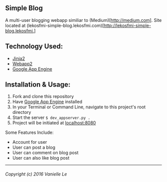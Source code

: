 Simple Blog 
--------------------

A multi-user blogging webapp similiar to (Medium)[http://medium.com].
Site located at (lekosfmi-simple-blog.lekosfmi.com)[http://lekosfmi-simple-blog.lekosfmi.]

## Technology Used:
- [Jinja2](http://jinja.pocoo.org/docs/dev/)
- [Webapp2](https://webapp2.readthedocs.io/en/latest/)
- [Google App Engine](https://cloud.google.com/appengine/downloads#Google_App_Engine_SDK_for_Python)

## Installation & Usage:
1) Fork and clone this repository
2) Have [Google App Engine](https://cloud.google.com/appengine/downloads#Google_App_Engine_SDK_for_Python) installed
3) In your Terminal or Command Line, navigate to this project's root directory
4) Start the server ```$ dev_appserver.py .```
5) Project will be initiated at [localhost:8080](http://localhost:8080)

Some Features Include:
 - Account for user
 - User can post a blog
 - User can comment on blog post
 - User can also like blog post

-------------------
###### Copyright (c) 2016 Vanielle Le
